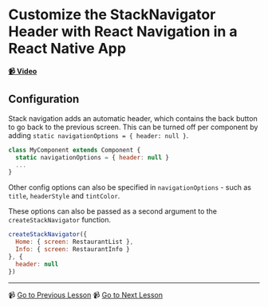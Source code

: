 # Customize the StackNavigator Header with React Navigation in a React Native App

**[📹 Video](https://egghead.io/lessons/react-native-customize-the-stacknavigator-header-with-react-navigation-in-a-react-native-app)**

## Configuration

Stack navigation adds an automatic header, which contains the back button to go back to the previous screen. This can be turned off per component by adding `static navigationOptions = { header: null }`.

```jsx
class MyComponent extends Component {
  static navigationOptions = { header: null }
  ...
}
```

Other config options can also be specified in `navigationOptions` - such as `title`, `headerStyle` and `tintColor`.

These options can also be passed as a second argument to the `createStackNavigator` function.

```jsx
createStackNavigator({
  Home: { screen: RestaurantList },
  Info: { screen: RestaurantInfo }
}, {
  header: null
})
```

---

📹 [Go to Previous Lesson](https://egghead.io/lessons/react-native-show-a-new-screen-with-react-navigation-and-stacknavigator)
📹 [Go to Next Lesson](https://egghead.io/lessons/react-native-pass-data-between-screens-when-navigating-with-stacknavigator)
